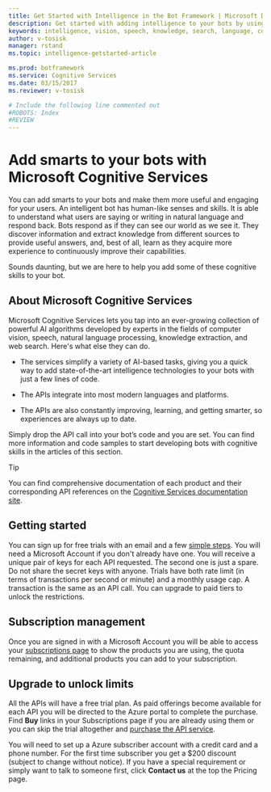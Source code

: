 ```yaml
---
title: Get Started with Intelligence in the Bot Framework | Microsoft Docs
description: Get started with adding intelligence to your bots by using Microsoft Cognitive Services.
keywords: intelligence, vision, speech, knowledge, search, language, cognitive
author: v-tosisk
manager: rstand
ms.topic: intelligence-getstarted-article

ms.prod: botframework
ms.service: Cognitive Services
ms.date: 03/15/2017
ms.reviewer: v-tosisk

# Include the following line commented out
#ROBOTS: Index
#REVIEW
---
```



# Add smarts to your bots with Microsoft Cognitive Services

You can add smarts to your bots and make them more useful and engaging for your users. An intelligent bot has human-like senses and skills. It is able to understand what users are saying or writing in natural language and respond back. Bots respond as if they can see our world as we see it. They discover information and extract knowledge from different sources to provide useful answers, and, best of all, learn as they acquire more experience to continuously improve their capabilities. 

Sounds daunting, but we are here to help you add some of these cognitive skills to your bot.

## About Microsoft Cognitive Services
Microsoft Cognitive Services lets you tap into an ever-growing collection of powerful AI algorithms developed by experts in the fields of computer vision, speech, natural language processing, knowledge extraction, and web search. Here's what else they can do.

* The services simplify a variety of AI-based tasks, giving you a quick way to add state-of-the-art intelligence technologies to your bots with just a few lines of code. 

* The APIs integrate into most modern languages and platforms. 

* The APIs are also constantly improving, learning, and getting smarter, so experiences are always up to date. 

Simply drop the API call into your bot’s code and you are set. You can find more information and code samples to start developing bots with cognitive skills in the articles of this section.

> [!TIP]
> You can find comprehensive documentation of each product and their corresponding API references on the <a href="https://www.microsoft.com/cognitive-services/en-us/documentation" target="_blank">Cognitive Services documentation site</a>.

## Getting started
You can sign up for free trials with an email and a few <a href="https://www.microsoft.com/cognitive-services/en-us/sign-up" target="_blank">simple steps</a>. You will need a Microsoft Account if you don't already have one. You will receive a unique pair of keys for each API requested. The second one is just a spare. Do not share the secret keys with anyone. Trials have both rate limit (in terms of transactions per second or minute) and a monthly usage cap. A transaction is the same as an API call. You can upgrade to paid tiers to unlock the restrictions.

## Subscription management
Once you are signed in with a Microsoft Account you will be able to access your <a href="https://www.microsoft.com/cognitive-services/en-us/subscriptions" target="_blank">subscriptions page</a> to show the products you are using, the quota remaining, and additional products you can add to your subscription.

## Upgrade to unlock limits
All the APIs will have a free trial plan. As paid offerings become available for each API you will be directed to the Azure portal to complete the purchase. Find **Buy** links in your Subscriptions page if you are already using them or you can skip the trial altogether and <a href="https://www.microsoft.com/cognitive-services/en-us/pricing" target="_blank">purchase the API service</a>. 

You will need to set up a Azure subscriber account with a credit card and a phone number. For the first time subscriber you get a $200 discount (subject to change without notice). If you have a special requirement or simply want to talk to someone first, click **Contact us** at the top the Pricing page.
